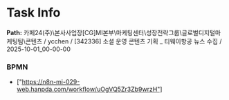 # Task Info

**Path:** 카페24(주)\본사사업장\[CG]MI본부\마케팅센터\성장전략그룹\글로벌디지털마케팅팀\콘텐츠 / ycchen / [342336] 소셜 운영 콘텐츠 기획 _ 티웨이항공 뉴스 수집 / 2025-10-01_00-00-00

### BPMN
- ["https://n8n-mi-029-web.hanpda.com/workflow/uOgVQ5Zr3Zb9wrzH"]

